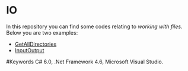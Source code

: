 # IO
In this repository you can find some codes relating to *working with files*.
Below you are two examples:

- [GetAllDirectories](https://github.com/LusineHovs/IO/tree/master/GetAllDirectories)<br>
- [InputOutput](https://github.com/LusineHovs/IO/tree/master/InputOutput)<br>

#Keywords
C# 6.0, .Net Framework 4.6, Microsoft Visual Studio.
